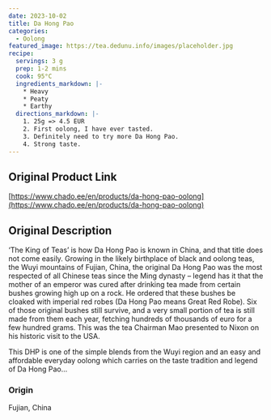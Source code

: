 ```yaml
---
date: 2023-10-02
title: Da Hong Pao
categories:
  - Oolong
featured_image: https://tea.dedunu.info/images/placeholder.jpg
recipe:
  servings: 3 g
  prep: 1-2 mins
  cook: 95°C
  ingredients_markdown: |-
    * Heavy
    * Peaty
    * Earthy
  directions_markdown: |-
    1. 25g => 4.5 EUR
    2. First oolong, I have ever tasted.
    3. Definitely need to try more Da Hong Pao.
    4. Strong taste.
---
```


## Original Product Link

[https://www.chado.ee/en/products/da-hong-pao-oolong](https://www.chado.ee/en/products/da-hong-pao-oolong)

## Original Description

‘The King of Teas’ is how Da Hong Pao is known in China, and that title does not come easily. Growing in the likely birthplace of black and oolong teas, the Wuyi mountains of Fujian, China, the original Da Hong Pao was the most respected of all Chinese teas since the Ming dynasty – legend has it that the mother of an emperor was cured after drinking tea made from certain bushes growing high up on a rock. He ordered that these bushes be cloaked with imperial red robes (Da Hong Pao means Great Red Robe). Six of those original bushes still survive, and a very small portion of tea is still made from them each year, fetching hundreds of thousands of euro for a few hundred grams. This was the tea Chairman Mao presented to Nixon on his historic visit to the USA.

This DHP is one of the simple blends from the Wuyi region and an easy and affordable everyday oolong which carries on the taste tradition and legend of Da Hong Pao...

### Origin

Fujian, China
